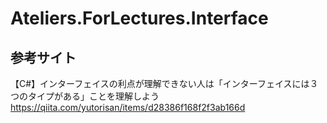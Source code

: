 # Ateliers.ForLectures.Interface

## 参考サイト

【C#】インターフェイスの利点が理解できない人は「インターフェイスには３つのタイプがある」ことを理解しよう
https://qiita.com/yutorisan/items/d28386f168f2f3ab166d
